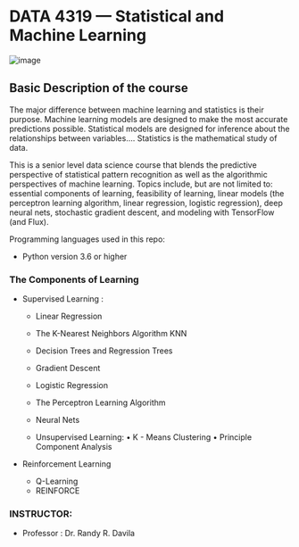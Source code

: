 # DATA 4319 — Statistical and Machine Learning
![image](https://user-images.githubusercontent.com/95150718/144489988-a7c052e3-fb26-4bfa-b1a0-99a4697087de.png)


## Basic  Description of the course
The major difference between machine learning and statistics is their purpose. Machine learning models are designed to make the most accurate predictions possible. Statistical models are designed for inference about the relationships between variables.... Statistics is the mathematical study of data.

This is a  senior level data science course that blends  the predictive perspective of statistical pattern recognition as well as the algorithmic perspectives of machine learning. Topics include, but are not limited to: essential components of learning, feasibility of learning, linear models (the perceptron learning algorithm, linear regression, logistic regression), deep neural nets, stochastic gradient descent, and modeling with TensorFlow (and Flux).


Programming languages used in this repo:
* Python version 3.6 or higher


### The Components of Learning

+ Supervised Learning :
  + Linear Regression
  + The K-Nearest Neighbors Algorithm KNN
  + Decision Trees and Regression Trees
  + Gradient Descent
  + Logistic Regression
  + The Perceptron Learning Algorithm
  + Neural Nets

  + Unsupervised Learning:
•  K - Means Clustering
•  Principle Component Analysis
 
 
+ Reinforcement Learning
  + Q-Learning
  + REINFORCE
  
 
### INSTRUCTOR:
+ Professor : Dr. Randy R. Davila
